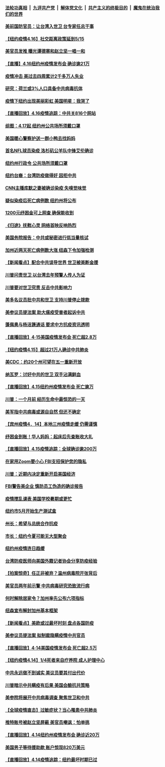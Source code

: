 

####  [法轮功真相](../../../../basic/blob/master/README.md?t=04170130) &nbsp;|&nbsp; [九评共产党](../../../../9ping.md/blob/master/README.md?t=04170130) &nbsp;|&nbsp; [解体党文化](../../../../jtdwh.md/blob/master/README.md?t=04170130)  &nbsp;|&nbsp; [共产主义的终极目的](../../../../gczydzjmd.md/blob/master/README.md?t=04170130) &nbsp;|&nbsp; [魔鬼在统治我们的世界](../../../../mgztzwmdsj.md/blob/master/README.md?t=04170130) 

#### [美前国防官员：让台湾入世卫 台专家任总干事](../pages/nsc412/n12036889.md?t=04170130) 

#### [【纽约疫情4.16】社交距离政策延到5/15](../pages/nsc412/n12036165.md?t=04170130) 

#### [美官员发推 曝光谭德塞和赵立坚一唱一和](../pages/nsc412/n12036679.md?t=04170130) 

#### [【直播】4.16纽约州疫情发布会 确诊逾21万](../pages/nsc412/n12036842.md?t=04170130) 

#### [疫情冲击 美过去四周累计2千多万人失业](../pages/nsc412/n12036709.md?t=04170130) 

#### [研究：荷兰或3%人口具备中共病毒抗体](../pages/nsc412/n12036327.md?t=04170130) 

#### [疫情下纽约出现美丽彩虹 美国明星：我哭了](../pages/nsc412/n12035195.md?t=04170130) 

#### [【直播回放】4.16疫情追踪：中共关816个网站](../pages/nsc412/n12036202.md?t=04170130) 

#### [组图：4.17起 纽约州公共场所须戴口罩](../pages/nsc412/n12035709.md?t=04170130) 

#### [美国暖心警察护送一群小鸭去找妈妈](../pages/nsc412/n12036004.md?t=04170130) 

#### [首名NFL球员染疫 洛杉矶公羊队中锋艾伦确诊](../pages/nsc412/n12035868.md?t=04170130) 

#### [纽约州行政令  公共场所须戴口罩](../pages/nsc412/n12035354.md?t=04170130) 

#### [纽约台裔：台湾防疫做得好  因拒中共](../pages/nsc412/n12035342.md?t=04170130) 

#### [CNN主播库默之妻被确诊染疫 失嗅觉味觉](../pages/nsc412/n12035395.md?t=04170130) 

#### [疑似染疫后死亡病例数  纽约州将公布](../pages/nsc412/n12035345.md?t=04170130) 

#### [1200元纾困金可上网查 确保能收到](../pages/nsc412/n12035350.md?t=04170130) 

#### [《归途》抚慰心灵  网络首映反响热烈](../pages/nsc412/n12035325.md?t=04170130) 

#### [美国务院报告：中共或秘密进行低当量核试](../pages/nsc412/n12034919.md?t=04170130) 

#### [加州近两天死亡病例数大涨      纽森下令加强检测](../pages/nsc412/n12034942.md?t=04170130) 

#### [【新闻看点】配合中共误导世界 世卫被美断金援](../pages/nsc412/n12033829.md?t=04170130) 

#### [川普问责世卫 以台湾去年预警人传人为证](../pages/nsc412/n12034354.md?t=04170130) 

#### [川普要对世卫究责 反击中共影响力](../pages/nsc412/n12034034.md?t=04170130) 

#### [美多名议员批中共和世卫 支持川普停止拨款](../pages/nsc412/n12034194.md?t=04170130) 

#### [美参议员提法案 助大瘟疫受害者起诉中共](../pages/nsc412/n12033649.md?t=04170130) 

#### [蓬佩奥与杨洁篪通话 要求中方抗疫资讯透明](../pages/nsc412/n12034158.md?t=04170130) 

#### [【直播回放】4·15美国疫情发布会 死亡超2.8万](../pages/nsc412/n12034030.md?t=04170130) 

#### [【纽约疫情4.15】超过21万人确诊中共肺炎](../pages/nsc412/n12032842.md?t=04170130) 

#### [美CDC：约20个州可望在五一重新开放](../pages/nsc412/n12033453.md?t=04170130) 

#### [纳瓦罗：讨好中共的世卫 双手沾满鲜血](../pages/nsc412/n12033452.md?t=04170130) 

#### [【直播回放】4.15纽约州疫情发布会 死亡逾万](../pages/nsc412/n12033426.md?t=04170130) 

#### [川普：一个月前 经历生命中最惊恐的一天](../pages/nsc412/n12033347.md?t=04170130) 

#### [美军指中共病毒或源自自然 但还不确定](../pages/nsc412/n12033338.md?t=04170130) 

#### [【宾州疫情4．14】本地三州疫情走缓 仍需谨慎](../pages/nsc412/n12033398.md?t=04170130) 

#### [纾困金到账！华人妈妈：起床后先查账收大礼](../pages/nsc412/n12033313.md?t=04170130) 

#### [【直播回放】4.15疫情追踪：全球确诊逾200万](../pages/nsc412/n12032899.md?t=04170130) 

#### [在家用Zoom要小心 FBI支招保护您的隐私](../pages/nsc412/n12032929.md?t=04170130) 

#### [川普：近期内决定重新开启美国经济](../pages/nsc412/n12031886.md?t=04170130) 

#### [FBI警告美企业 慎防员工伪造的确诊报告](../pages/nsc412/n12032377.md?t=04170130) 

#### [疫情搅乱课表 美国学校暑期或更忙](../pages/nsc412/n12031839.md?t=04170130) 

#### [纽约市5月开始生产测试盒](../pages/nsc412/n12031822.md?t=04170130) 

#### [州长：希望与总统合作抗疫](../pages/nsc412/n12031861.md?t=04170130) 

#### [市长：纽约今夏可能无大型聚会](../pages/nsc412/n12031817.md?t=04170130) 

#### [纽约州疫情连日趋缓](../pages/nsc412/n12031762.md?t=04170130) 

#### [台湾防疫医师向美国外籍记者协会分享防疫经验](../pages/nsc412/n12031745.md?t=04170130) 

#### [【拍案惊奇】任正非被弃？温州病毒院开张背后](../pages/nsc412/n12031404.md?t=04170130) 

#### [美官员两年前示警 中共病毒研究恐致流行病](../pages/nsc412/n12031715.md?t=04170130) 

#### [何时解除居家令？加州率先公布六项指标](../pages/nsc412/n12031440.md?t=04170130) 

#### [纽森宣布解封加州基本框架](../pages/nsc412/n12031395.md?t=04170130) 

#### [【新闻看点】美欧或过最坏时刻 盘点各国防疫](../pages/nsc412/n12030818.md?t=04170130) 

#### [美参议员提法案 拟制裁隐瞒疫情中共官员](../pages/nsc412/n12031224.md?t=04170130) 

#### [【直播回放】4·14美国疫情发布会 死亡超2.5万](../pages/nsc412/n12030981.md?t=04170130) 

#### [【纽约疫情4.14】1/4死者来自疗养院 成人护理中心](../pages/nsc412/n12029926.md?t=04170130) 

#### [中共永远做不到诚实 美议员要其付出代价](../pages/nsc412/n12030867.md?t=04170130) 

#### [川普暗示中共瞒疫有后果 美国会酿抗共策略](../pages/nsc412/n12029990.md?t=04170130) 

#### [美参院将展开中共病毒调查 聚焦世卫和中共](../pages/nsc412/n12030184.md?t=04170130) 

#### [【全球疫情直击】过敏症状？当心罹患中共肺炎](../pages/nsc412/n12030633.md?t=04170130) 

#### [推特账号被赵立坚屏蔽 美官员嘲讽：怕单挑](../pages/nsc412/n12030552.md?t=04170130) 

#### [【直播回放】4.14纽约州疫情发布会 确诊近20万](../pages/nsc412/n12030521.md?t=04170130) 

#### [美国男子等待援助款 账户惊现820万美元](../pages/nsc412/n12030054.md?t=04170130) 

#### [【直播回放】4.14疫情追踪：纽约最坏时期已过](../pages/nsc412/n12030034.md?t=04170130) 

